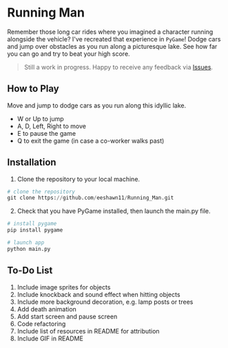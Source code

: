 # Running Man

Remember those long car rides where you imagined a character running alongside the vehicle? I've recreated that experience in `PyGame`! Dodge cars and jump over obstacles as you run along a picturesque lake. See how far you can go and try to beat your high score.

> Still a work in progress. Happy to receive any feedback via [Issues](https://github.com/eeshawn11/Running_Man/issues).

## How to Play

Move and jump to dodge cars as you run along this idyllic lake.

- W or Up to jump
- A, D, Left, Right to move
- E to pause the game
- Q to exit the game (in case a co-worker walks past)

## Installation

1. Clone the repository to your local machine.

``` python
# clone the repository
git clone https://github.com/eeshawn11/Running_Man.git
```

2. Check that you have PyGame installed, then launch the main.py file.

``` python
# install pygame
pip install pygame

# launch app
python main.py
```

## To-Do List

1. Include image sprites for objects
1. Include knockback and sound effect when hitting objects
1. Include more background decoration, e.g. lamp posts or trees
1. Add death animation
1. Add start screen and pause screen
1. Code refactoring
1. Include list of resources in README for attribution
1. Include GIF in README

<!---
https://bdragon1727.itch.io/16x16-pixel-adventures-character
https://github.com/Gooodgis/dont-touch-my-presents/blob/main/src/components/player.py
https://github.com/techwithtim/Python-Game-Dev-Intro/blob/main/main.py
https://www.youtube.com/watch?v=ePiMYe7JpJo
https://datagoblin.itch.io/monogram
https://www.fesliyanstudios.com/royalty-free-music/downloads-c/8-bit-music/6
--->
